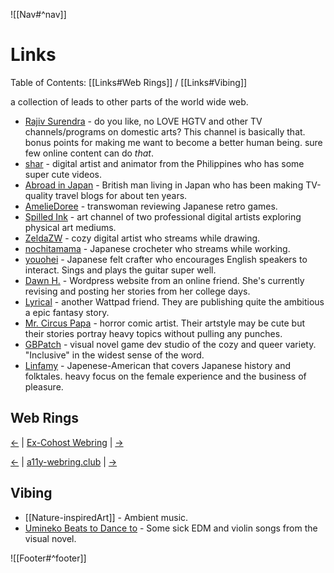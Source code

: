 ![[Nav#^nav]]

# Links
Table of Contents: [[Links#Web Rings]] / [[Links#Vibing]]

a collection of leads to other parts of the world wide web.

- [Rajiv Surendra](https://www.youtube.com/@rajivsurendra) - do you like, no LOVE HGTV and other TV channels/programs on domestic arts? This channel is basically that. bonus points for making me want to become a better human being. sure few online content can do *that*.
- [shar](https://www.youtube.com/@shar) - digital artist and animator from the Philippines who has some super cute videos.
- [Abroad in Japan](https://www.youtube.com/@AbroadinJapan) - British man living in Japan who has been making TV-quality travel blogs for about ten years.
- [AmelieDoree](httexps://www.youtube.com/@AmelieDoree) - transwoman reviewing Japanese retro games.
- [Spilled Ink](https://www.youtube.com/@SpilledInkyt) - art channel of two professional digital artists exploring physical art mediums.
- [ZeldaZW](https://www.twitch.tv/zeldacw) - cozy digital artist who streams while drawing.
- [nochitamama](https://www.twitch.tv/nochitamama) - Japanese crocheter who streams while working.
- [youohei](https://www.twitch.tv/yoouhei) - Japanese felt crafter who encourages English speakers to interact. Sings and plays the guitar super well.
- [Dawn H.](https://dawnahwriting.wordpress.com/) - Wordpress website from an online friend. She's currently revising and posting her stories from her college days.
- [Lyrical](https://www.wattpad.com/user/exLyrical) - another Wattpad friend. They are publishing quite the ambitious a epic fantasy story.
- [Mr. Circus Papa](https://tapas.io/MrCircusPapa) - horror comic artist. Their artstyle may be cute but their stories portray heavy topics without pulling any punches.
- [GBPatch](https://gbpatch.itch.io/) - visual novel game dev studio of the cozy and queer variety. "Inclusive" in the widest sense of the word.
- [Linfamy](https://www.youtube.com/channel/UCBkqDNqao03ldC3u78-Pp8g) - Japenese-American that covers Japanese history and folktales. heavy focus on the female experience and the business of pleasure.

<!--<a href="">![[#]]</a>-->
<!--<a href="">![[#]]</a>-->

## Web Rings
<a href="https://cwr.beesbuzz.biz/redirect?dir=prev&from=https%3A%2F%2Fmaryseph.neocities.org%2F">&larr;</a> &#124; <a href="https://cwr.beesbuzz.biz/">Ex-Cohost Webring</a> &#124; <a href="https://cwr.beesbuzz.biz/redirect?from=https%3A%2F%2Fmaryseph.neocities.org%2F">&rarr;</a>

<nav class="a11y-webring-club" aria-labelledby="a11y-webring-club">
<p><a rel="external" referrerpolicy="strict-origin" href="https://a11y-webring.club/prev">&larr;</a> &#124;
<a rel="external" href="https://a11y-webring.club/">a11y-webring.club</a> &#124;
<a rel="external" referrerpolicy="strict-origin" href="https://a11y-webring.club/next">&rarr;</a>

## Vibing

- [[Nature-inspiredArt]] - Ambient music.
- [Umineko Beats to Dance to](https://open.spotify.com/playlist/5WnPqI707Kjouuz3QQpWRT?si=170747dbe9694c52) - Some sick EDM and violin songs from the visual novel.

![[Footer#^footer]]